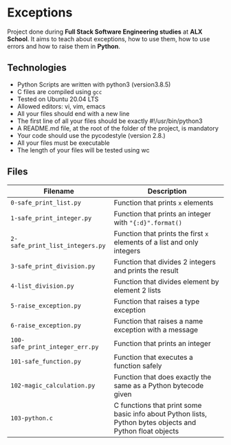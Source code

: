 # Exceptions

Project done during **Full Stack Software Engineering studies** at **ALX School**. It aims to teach about exceptions, how to use them, how to use errors and how to raise them in **Python**.

## Technologies
* Python Scripts are written with python3 (version3.8.5)
* C files are compiled using `gcc`
* Tested on Ubuntu 20.04 LTS
* Allowed editors: vi, vim, emacs
* All your files should end with a new line
* The first line of all your files should be exactly #!/usr/bin/python3
* A README.md file, at the root of the folder of the project, is mandatory
* Your code should use the pycodestyle (version 2.8.)
* All your files must be executable
* The length of your files will be tested using wc

## Files
 Filename | Description
--- | ---
 `0-safe_print_list.py` | Function that prints `x` elements
 `1-safe_print_integer.py` | Function that prints an integer with `"{:d}".format()`
 `2-safe_print_list_integers.py` | Function that prints the first `x` elements of a list and only integers
 `3-safe_print_division.py` | Function that divides 2 integers and prints the result
 `4-list_division.py` | Function that divides element by element 2 lists
 `5-raise_exception.py` | Function that raises a type exception
 `6-raise_exception.py` | Function that raises a name exception with a message
 `100-safe_print_integer_err.py` | Function that prints an integer
 `101-safe_function.py` | Function that executes a function safely 
 `102-magic_calculation.py` | Function that does exactly the same as a Python bytecode given
 `103-python.c` | C functions that print some basic info about Python lists, Python bytes objects and Python float objects
